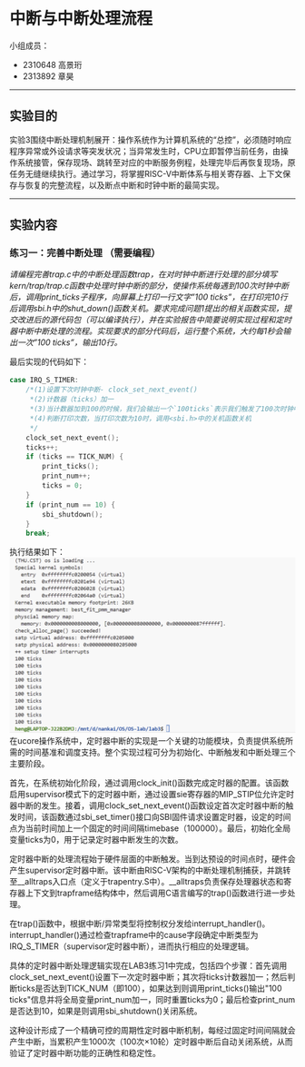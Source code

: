 # 中断与中断处理流程

小组成员：
- 2310648 高景珩
- 2313892 章昊

---

## 实验目的

实验3围绕中断处理机制展开：操作系统作为计算机系统的“总控”，必须随时响应程序异常或外设请求等突发状况；当异常发生时，CPU立即暂停当前任务，由操作系统接管，保存现场、跳转至对应的中断服务例程，处理完毕后再恢复现场，原任务无缝继续执行。通过学习，将掌握RISC-V中断体系与相关寄存器、上下文保存与恢复的完整流程，以及断点中断和时钟中断的最简实现。

---

## 实验内容

### 练习一：完善中断处理 （需要编程）

*请编程完善trap.c中的中断处理函数trap，在对时钟中断进行处理的部分填写kern/trap/trap.c函数中处理时钟中断的部分，使操作系统每遇到100次时钟中断后，调用print_ticks子程序，向屏幕上打印一行文字”100 ticks”，在打印完10行后调用sbi.h中的shut_down()函数关机。要求完成问题1提出的相关函数实现，提交改进后的源代码包（可以编译执行），并在实验报告中简要说明实现过程和定时器中断中断处理的流程。实现要求的部分代码后，运行整个系统，大约每1秒会输出一次”100 ticks”，输出10行。*

最后实现的代码如下：
```c
case IRQ_S_TIMER:
    /*(1)设置下次时钟中断- clock_set_next_event()
     *(2)计数器（ticks）加一
     *(3)当计数器加到100的时候，我们会输出一个`100ticks`表示我们触发了100次时钟中断，同时打印次数（num）加一
     *(4)判断打印次数，当打印次数为10时，调用<sbi.h>中的关机函数关机
     */
    clock_set_next_event();
    ticks++;
    if (ticks == TICK_NUM) {
        print_ticks();
        print_num++;
        ticks = 0;
    }
    if (print_num == 10) {
        sbi_shutdown();
    }
    break;
```
执行结果如下：
![alt text](image/exe1.png)
在ucore操作系统中，定时器中断的实现是一个关键的功能模块，负责提供系统所需的时间基准和调度支持。整个实现过程可分为初始化、中断触发和中断处理三个主要阶段。

首先，在系统初始化阶段，通过调用clock_init()函数完成定时器的配置。该函数启用supervisor模式下的定时器中断，通过设置sie寄存器的MIP_STIP位允许定时器中断的发生。接着，调用clock_set_next_event()函数设定首次定时器中断的触发时间，该函数通过sbi_set_timer()接口向SBI固件请求设置定时器，设定的时间点为当前时间加上一个固定的时间间隔timebase（100000）。最后，初始化全局变量ticks为0，用于记录定时器中断发生的次数。

定时器中断的处理流程始于硬件层面的中断触发。当到达预设的时间点时，硬件会产生supervisor定时器中断。该中断由RISC-V架构的中断处理机制捕获，并跳转至__alltraps入口点（定义于trapentry.S中）。__alltraps负责保存处理器状态和寄存器上下文到trapframe结构体中，然后调用C语言编写的trap()函数进行进一步处理。

在trap()函数中，根据中断/异常类型将控制权分发给interrupt_handler()。interrupt_handler()通过检查trapframe中的cause字段确定中断类型为IRQ_S_TIMER（supervisor定时器中断），进而执行相应的处理逻辑。

具体的定时器中断处理逻辑实现在LAB3练习1中完成，包括四个步骤：首先调用clock_set_next_event()设置下一次定时器中断；其次将ticks计数器加一；然后判断ticks是否达到TICK_NUM（即100），如果达到则调用print_ticks()输出"100 ticks"信息并将全局变量print_num加一，同时重置ticks为0；最后检查print_num是否达到10，如果是则调用sbi_shutdown()关闭系统。

这种设计形成了一个精确可控的周期性定时器中断机制，每经过固定时间间隔就会产生中断，当累积产生1000次（100次×10轮）定时器中断后自动关闭系统，从而验证了定时器中断功能的正确性和稳定性。